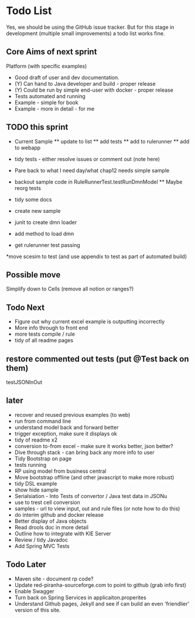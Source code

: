 # Todo List

Yes, we should be using the GitHub issue tracker. But for this stage in development (multiple small improvements) a todo list works fine.

## Core Aims of next sprint

Platform (with specific examples)

* Good draft of user and dev documentation.
* (Y) Can hand to Java developer and build - proper release
* (Y) Could be run by simple end-user with docker - proper release
* Tests automated and running
* Example - simple for book
* Example - more in detail - for me

## TODO this sprint

* Current Sample
** update to list
** add tests
** add to rulerunner
** add to webapp


* tidy tests - either resolve issues or comment out (note here)
* Pare back to what I need day/what chap12 needs simple sample

* backout sample code in RuleRunnerTest.testRunDmnModel
** Maybe reorg tests

* tidy some docs
* create new sample
* junit to create dmn loader
* add method to load dmn
* get rulerunner test passing

*move scesim to test (and use appendix to test as part of automated build)

## Possible move
Simplify down to Cells (remove all notion or ranges?)

## Todo Next 

* Figure out why current excel example is outputting incorrectly
* More info through to front end
* more tests compile / rule
* tidy of all readme pages

## restore commented out tests (put @Test back on them)
testJSONInOut


## later

* recover and reused previous examples (to web)
* run from command line
* understand model back and forward better
* trigger exception, make sure it displays ok
* tidy of readme x2
* conversion to-from excel - make sure it works better, json better?
* Dive through stack - can bring back any more info to user
* Tidy Bootstrap on page
* tests running
* RP using model from business central
* Move bootstrap offline (and other javascript to make more robust)
* tidy DSL example
* show hide sample
* Serialsiation - Into Tests of convertor / Java test data in JSONu
* use to trest cell conversion
* samples - url to view input, out and rule files (or note how to do this)
* do interim github and docker release
* Better display of Java objects
* Read drools doc in more detail
* Outline how to integrate with KIE Server
* Review / tidy Javadoc
* Add Spring MVC Tests

## Todo Later

* Maven site - document rp code?
* Update red-piranha-sourceforge.com to point to github (grab info first)
* Enable Swagger
* Turn back on Spring Services in applicaiton.properites
* Understand Github pages, Jekyll and see if can build an even 'friendlier' version of this site.
